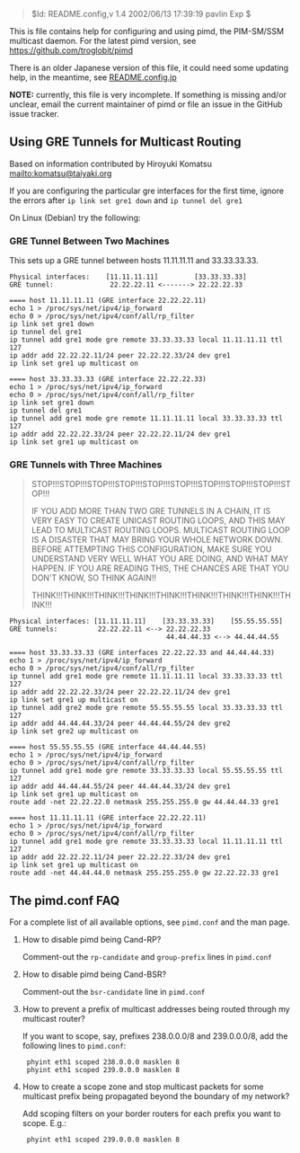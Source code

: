 > $Id: README.config,v 1.4 2002/06/13 17:39:19 pavlin Exp $

This is file contains help for configuring and using pimd, the
PIM-SM/SSM multicast daemon.  For the latest pimd version, see
<https://github.com/troglobit/pimd>

There is an older Japanese version of this file, it could need
some updating help, in the meantime, see [README.config.jp][jp]

**NOTE:** currently, this file is very incomplete.  If something is
          missing and/or unclear, email the current maintainer of pimd
          or file an issue in the GitHub issue tracker.

## Using GRE Tunnels for Multicast Routing

Based on information contributed by Hiroyuki Komatsu
<mailto:komatsu@taiyaki.org>

If you are configuring the particular gre interfaces for the first time,
ignore the errors after `ip link set gre1 down` and `ip tunnel del gre1`

On Linux (Debian) try the following:

### GRE Tunnel Between Two Machines

This sets up a GRE tunnel between hosts 11.11.11.11 and 33.33.33.33.

	Physical interfaces:    [11.11.11.11]         [33.33.33.33]
	GRE tunnel:              22.22.22.11 <-------> 22.22.22.33
	
	==== host 11.11.11.11 (GRE interface 22.22.22.11)
	echo 1 > /proc/sys/net/ipv4/ip_forward
	echo 0 > /proc/sys/net/ipv4/conf/all/rp_filter
	ip link set gre1 down
	ip tunnel del gre1
	ip tunnel add gre1 mode gre remote 33.33.33.33 local 11.11.11.11 ttl 127
	ip addr add 22.22.22.11/24 peer 22.22.22.33/24 dev gre1
	ip link set gre1 up multicast on
	
	==== host 33.33.33.33 (GRE interface 22.22.22.33)
	echo 1 > /proc/sys/net/ipv4/ip_forward
	echo 0 > /proc/sys/net/ipv4/conf/all/rp_filter
	ip link set gre1 down
	ip tunnel del gre1
	ip tunnel add gre1 mode gre remote 11.11.11.11 local 33.33.33.33 ttl 127
	ip addr add 22.22.22.33/24 peer 22.22.22.11/24 dev gre1
	ip link set gre1 up multicast on


### GRE Tunnels with Three Machines

> STOP!!!STOP!!!STOP!!!STOP!!!STOP!!!STOP!!!STOP!!!STOP!!!STOP!!!STOP!!!
> 
> IF YOU ADD MORE THAN TWO GRE TUNNELS IN A CHAIN, IT IS VERY EASY TO CREATE
> UNICAST ROUTING LOOPS, AND THIS MAY LEAD TO MULTICAST ROUTING LOOPS.
> MULTICAST ROUTING LOOP IS A DISASTER THAT MAY BRING YOUR WHOLE NETWORK DOWN.
> BEFORE ATTEMPTING THIS CONFIGURATION, MAKE SURE YOU UNDERSTAND VERY WELL
> WHAT YOU ARE DOING, AND WHAT MAY HAPPEN.
> IF YOU ARE READING THIS, THE CHANCES ARE THAT YOU DON'T KNOW, SO THINK AGAIN!!
> 
> THINK!!!THINK!!!THINK!!!THINK!!!THINK!!!THINK!!!THINK!!!THINK!!!THINK!!!

	Physical interfaces: [11.11.11.11]    [33.33.33.33]    [55.55.55.55]
	GRE tunnels:          22.22.22.11 <--> 22.22.22.33
                                           44.44.44.33 <--> 44.44.44.55
	
	==== host 33.33.33.33 (GRE interfaces 22.22.22.33 and 44.44.44.33)
	echo 1 > /proc/sys/net/ipv4/ip_forward
	echo 0 > /proc/sys/net/ipv4/conf/all/rp_filter
	ip tunnel add gre1 mode gre remote 11.11.11.11 local 33.33.33.33 ttl 127
	ip addr add 22.22.22.33/24 peer 22.22.22.11/24 dev gre1
	ip link set gre1 up multicast on
	ip tunnel add gre2 mode gre remote 55.55.55.55 local 33.33.33.33 ttl 127
	ip addr add 44.44.44.33/24 peer 44.44.44.55/24 dev gre2
	ip link set gre2 up multicast on
	
	==== host 55.55.55.55 (GRE interface 44.44.44.55)
	echo 1 > /proc/sys/net/ipv4/ip_forward
	echo 0 > /proc/sys/net/ipv4/conf/all/rp_filter
	ip tunnel add gre1 mode gre remote 33.33.33.33 local 55.55.55.55 ttl 127
	ip addr add 44.44.44.55/24 peer 44.44.44.33/24 dev gre1
	ip link set gre1 up multicast on
	route add -net 22.22.22.0 netmask 255.255.255.0 gw 44.44.44.33 gre1
	
	==== host 11.11.11.11 (GRE interface 22.22.22.11)
	echo 1 > /proc/sys/net/ipv4/ip_forward
	echo 0 > /proc/sys/net/ipv4/conf/all/rp_filter
	ip tunnel add gre1 mode gre remote 33.33.33.33 local 11.11.11.11 ttl 127
	ip addr add 22.22.22.11/24 peer 22.22.22.33/24 dev gre1
	ip link set gre1 up multicast on
	route add -net 44.44.44.0 netmask 255.255.255.0 gw 22.22.22.33 gre1


## The pimd.conf FAQ

For a complete list of all available options, see `pimd.conf` and the man page.

1. How to disable pimd being Cand-RP?

   Comment-out the `rp-candidate` and `group-prefix` lines in `pimd.conf`

2. How to disable pimd being Cand-BSR?

   Comment-out the `bsr-candidate` line in `pimd.conf`

3. How to prevent a prefix of multicast addresses being routed through
   my multicast router?

   If you want to scope, say, prefixes 238.0.0.0/8 and 239.0.0.0/8, add
   the following lines to `pimd.conf`:

        phyint eth1 scoped 238.0.0.0 masklen 8
        phyint eth1 scoped 239.0.0.0 masklen 8

4. How to create a scope zone and stop multicast packets for some multicast
   prefix being propagated beyond the boundary of my network?

   Add scoping filters on your border routers for each prefix you want
   to scope. E.g.:

        phyint eth1 scoped 239.0.0.0 masklen 8

[jp]: https://github.com/troglobit/pimd/blob/master/README.config.jp

<!--
  -- Local Variables:
  -- mode: markdown
  -- End:
  -->

